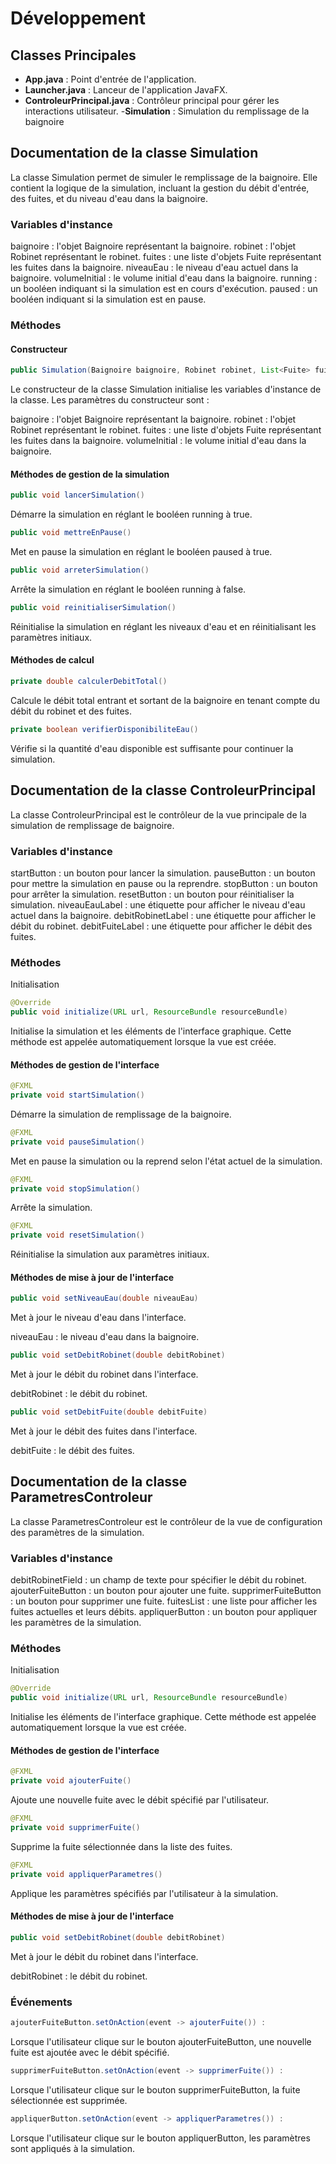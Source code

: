 # Développement



## Classes Principales

- **App.java** : Point d'entrée de l'application.
- **Launcher.java** : Lanceur de l'application JavaFX.
- **ControleurPrincipal.java** : Contrôleur principal pour gérer les interactions utilisateur.
-**Simulation** : Simulation du remplissage de la baignoire

## Documentation de la classe Simulation
La classe Simulation permet de simuler le remplissage de la baignoire. Elle contient la logique de la simulation, incluant la gestion du débit d'entrée, des fuites, et du niveau d'eau dans la baignoire.

### Variables d'instance
baignoire : l'objet Baignoire représentant la baignoire.
robinet : l'objet Robinet représentant le robinet.
fuites : une liste d'objets Fuite représentant les fuites dans la baignoire.
niveauEau : le niveau d'eau actuel dans la baignoire.
volumeInitial : le volume initial d'eau dans la baignoire.
running : un booléen indiquant si la simulation est en cours d'exécution.
paused : un booléen indiquant si la simulation est en pause.
### Méthodes
#### Constructeur
```java
public Simulation(Baignoire baignoire, Robinet robinet, List<Fuite> fuites, double volumeInitial)
```
Le constructeur de la classe Simulation initialise les variables d'instance de la classe. Les paramètres du constructeur sont :

baignoire : l'objet Baignoire représentant la baignoire.
robinet : l'objet Robinet représentant le robinet.
fuites : une liste d'objets Fuite représentant les fuites dans la baignoire.
volumeInitial : le volume initial d'eau dans la baignoire.

#### Méthodes de gestion de la simulation
```java
public void lancerSimulation()
```
Démarre la simulation en réglant le booléen running à true.

```java
public void mettreEnPause()
```
Met en pause la simulation en réglant le booléen paused à true.

```java
public void arreterSimulation()
```
Arrête la simulation en réglant le booléen running à false.

```java
public void reinitialiserSimulation()
```
Réinitialise la simulation en réglant les niveaux d'eau et en réinitialisant les paramètres initiaux.

#### Méthodes de calcul
```java
private double calculerDebitTotal()
```
Calcule le débit total entrant et sortant de la baignoire en tenant compte du débit du robinet et des fuites.

```java
private boolean verifierDisponibiliteEau()
```
Vérifie si la quantité d'eau disponible est suffisante pour continuer la simulation.

## Documentation de la classe ControleurPrincipal
La classe ControleurPrincipal est le contrôleur de la vue principale de la simulation de remplissage de baignoire.

### Variables d'instance
startButton : un bouton pour lancer la simulation.
pauseButton : un bouton pour mettre la simulation en pause ou la reprendre.
stopButton : un bouton pour arrêter la simulation.
resetButton : un bouton pour réinitialiser la simulation.
niveauEauLabel : une étiquette pour afficher le niveau d'eau actuel dans la baignoire.
debitRobinetLabel : une étiquette pour afficher le débit du robinet.
debitFuiteLabel : une étiquette pour afficher le débit des fuites.
### Méthodes
Initialisation
```java
@Override
public void initialize(URL url, ResourceBundle resourceBundle)
```
Initialise la simulation et les éléments de l'interface graphique. Cette méthode est appelée automatiquement lorsque la vue est créée.

#### Méthodes de gestion de l'interface
```java
@FXML
private void startSimulation()
```
Démarre la simulation de remplissage de la baignoire.

```java
@FXML
private void pauseSimulation()
```
Met en pause la simulation ou la reprend selon l'état actuel de la simulation.

```java
@FXML
private void stopSimulation()
```
Arrête la simulation.

```java
@FXML
private void resetSimulation()
```
Réinitialise la simulation aux paramètres initiaux.

#### Méthodes de mise à jour de l'interface
```java
public void setNiveauEau(double niveauEau)
```
Met à jour le niveau d'eau dans l'interface.

niveauEau : le niveau d'eau dans la baignoire.
```java
public void setDebitRobinet(double debitRobinet)
```
Met à jour le débit du robinet dans l'interface.

debitRobinet : le débit du robinet.
```java
public void setDebitFuite(double debitFuite)
```
Met à jour le débit des fuites dans l'interface.

debitFuite : le débit des fuites.

## Documentation de la classe ParametresControleur
La classe ParametresControleur est le contrôleur de la vue de configuration des paramètres de la simulation.

### Variables d'instance
debitRobinetField : un champ de texte pour spécifier le débit du robinet.
ajouterFuiteButton : un bouton pour ajouter une fuite.
supprimerFuiteButton : un bouton pour supprimer une fuite.
fuitesList : une liste pour afficher les fuites actuelles et leurs débits.
appliquerButton : un bouton pour appliquer les paramètres de la simulation.
### Méthodes
Initialisation
```java
@Override
public void initialize(URL url, ResourceBundle resourceBundle)
```
Initialise les éléments de l'interface graphique. Cette méthode est appelée automatiquement lorsque la vue est créée.

#### Méthodes de gestion de l'interface
```java
@FXML
private void ajouterFuite()
```
Ajoute une nouvelle fuite avec le débit spécifié par l'utilisateur.

```java
@FXML
private void supprimerFuite()
```
Supprime la fuite sélectionnée dans la liste des fuites.

```java
@FXML
private void appliquerParametres()
```
Applique les paramètres spécifiés par l'utilisateur à la simulation.

#### Méthodes de mise à jour de l'interface
```java
public void setDebitRobinet(double debitRobinet)
```
Met à jour le débit du robinet dans l'interface.

debitRobinet : le débit du robinet.
### Événements
```java
ajouterFuiteButton.setOnAction(event -> ajouterFuite()) :
```
Lorsque l'utilisateur clique sur le bouton ajouterFuiteButton, une nouvelle fuite est ajoutée avec le débit spécifié.

```java
supprimerFuiteButton.setOnAction(event -> supprimerFuite()) :
```
Lorsque l'utilisateur clique sur le bouton supprimerFuiteButton, la fuite sélectionnée est supprimée.

```java
appliquerButton.setOnAction(event -> appliquerParametres()) :
```
Lorsque l'utilisateur clique sur le bouton appliquerButton, les paramètres sont appliqués à la simulation.

